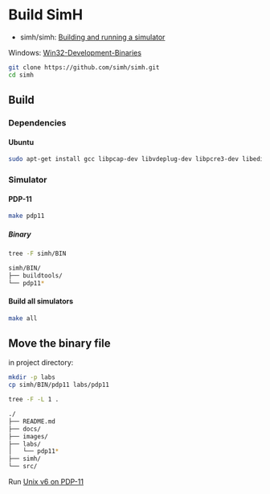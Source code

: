 # Build SimH

- simh/simh: [Building and running a simulator](https://github.com/simh/simh#building-and-running-a-simulator)

Windows: [Win32-Development-Binaries](https://github.com/simh/Win32-Development-Binaries)

```bash
git clone https://github.com/simh/simh.git
cd simh
```

## Build

### Dependencies

#### Ubuntu

```bash
sudo apt-get install gcc libpcap-dev libvdeplug-dev libpcre3-dev libedit-dev libsdl2-dev libpng-dev libsdl2-ttf-dev
```

### Simulator

#### PDP-11

```bash
make pdp11
```

##### Binary

```bash
tree -F simh/BIN

simh/BIN/
├── buildtools/
└── pdp11*
```

#### Build all simulators

```bash
make all
```

## Move the binary file

in project directory:

```bash
mkdir -p labs
cp simh/BIN/pdp11 labs/pdp11
```

```bash
tree -F -L 1 .

./
├── README.md
├── docs/
├── images/
├── labs/
│   └── pdp11*
├── simh/
└── src/
```

Run [Unix v6 on PDP-11](run.unix.v6.md)
